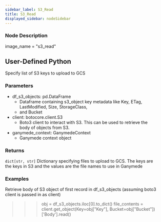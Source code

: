 ```yaml
---
sidebar_label: S3_Read
title: S3_Read
displayed_sidebar: nodeSidebar
---
```


### Node Description


image_name = "s3_read"

## User-Defined Python

Specify list of S3 keys to upload to GCS

### Parameters

  - df_s3_objects: pd.DataFrame
    - Dataframe containing s3_object key metadata like Key, ETag, LastModified, Size, StorageClass,
    - and Bucket
  - client: botocore.client.S3
    - Boto3 client to interact with S3.  This can be used to retrieve the body of objects from S3.
  - ganymede_context: GanymedeContext
    - Ganymede context object

### Returns

`dict[str, str]`
  Dictionary specifying files to upload to GCS.  The keys are the keys in S3 and the values
  are the file names to use in Ganymede

### Examples

Retrieve body of S3 object of first record in df_s3_objects (assuming boto3 client is passed in as client)

>>> obj = df_s3_objects.iloc[0].to_dict()
>>> file_contents = client.get_object(Key=obj["Key"], Bucket=obj["Bucket"])['Body'].read()